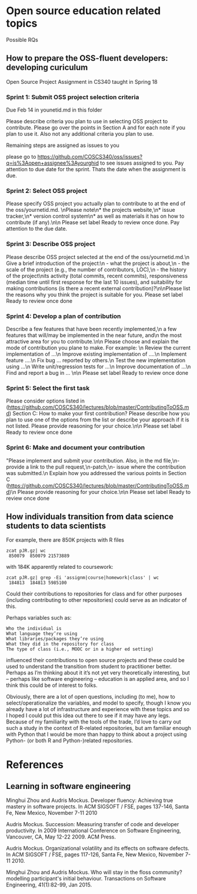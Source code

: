 # Open source education related topics

Possible RQs

## How to prepare the OSS-fluent developers: developing curiculum


Open Source Project Assignment in CS340 taught in Spring 18

### Sprint 1: Submit OSS project selection criteria
Due Feb 14 in younetid.md in this folder

Please describe criteria you plan to use in selecting OSS project to contribute. Please go over the points in 
Section A and for each note if you plan to use it. Also not any additional criteria you plan to use.

Remaining steps are assigned as issues to you

please go to https://github.com/COSCS340/oss/issues?q=is%3Aopen+assignee%3Ayourghid to see issues assigned to you. Pay attention to due date for the sprint. Thats the date when the assignment is due.

### Sprint 2:  Select OSS project
Please specify OSS project you actually plan to contribute to at the end of the oss/yournetid.md. \nPlease note\n* the projects website,\n* issue tracker,\n* version control system\n* as well as materials it has on how to contribute (if any).\n\n Please set label Ready to review once done. Pay attention to the due date.

### Sprint 3: Describe OSS project
Please describe OSS project selected at the end of the oss/yournetid.md.\n Give a brief introduction of the project:\n  - what the project is about,\n   - the scale of the project (e.g., the number of contributors, LOC),\n    - the history of the project\nits activity (total commits, recent commits), responsiveness (median time until first response for the last 10 issues), and suitability for making contributions (is there a recent external contribution)?\n\nPlease list the reasons why you think the project is suitable for you.  Please set label Ready to review once done

### Sprint 4: Develop a plan of contribution
Describe a few features that have been recently implemented,\n a few features that will/may be implemented in the near future, and\n the most attractive area for you to contribute.\n\n Please  choose and explain the mode of contribution you plane to make. For example: \n Review the current implementation of ...\n Improve existing implementation of ....\n Implement feature ....\n Fix bug ... reported by others.\n Test the new implementation using ...\n Write unit/regression tests for ...\n Improve documentation of ...\n Find and report a bug in ... \n\n  Please set label Ready to review once done

### Sprint 5: Select the first task
Please consider options listed in (https://github.com/COSCS340/lectures/blob/master/ContributingToOSS.md) Section C: How to make your first contribution? Please describe how you plan to use one of the options from the list or describe your approach if it is not listed. Please provide reasoning for your choice.\n\n  Please set label Ready to review once done


### Sprint 6: Make and document your contribution 
"Please implement and submit your contribution. Also, in the md file,\n- provide a link to the pull request,\n-patch,\n- issue where the contribution was submitted.\n Explain how you addressed the various points in Section C (https://github.com/COSCS340/lectures/blob/master/ContributingToOSS.md)\n Please provide reasoning for your choice.\n\n  Please set label Ready to review once done



## How individuals transition from data science students to data scientists

For example, there are 850K projects with R files
```
zcat pJR.gz| wc
 850079  850079 21573889
```
with 184K apparently related to coursework:
```
zcat pJR.gz| grep -Ei 'assignm|course|homework|class' | wc
 184813  184813 5985100
```

Could their contributions to repositories for class and for other purposes (including contributing to other repositories) could serve as an indicator of this.

Perhaps variables such as:
 

    Who the individual is
    What language they’re using
    What libraries/packages they’re using
    What they did in the repository for class
    The type of class (i.e., MOOC or in a higher ed setting)

 

influenced their contributions to open source projects and these could be used to understand the transition from student to practitioner better. Perhaps as I’m thinking about it it’s not yet very theoretically interesting, but – perhaps like software engineering – education is an applied area, and so I think this could be of interest to folks.

 
Obviously, there are a lot of open questions, including (to me), how to select/operationalize the variables, and model to specify, though I know you already have a lot of infrastructure and experience with these topics and so I hoped I could put this idea out there to see if it may have any legs. Because of my familiarity with the tools of the trade, I’d love to carry out such a study in the context of R-related repositories, but am familiar enough with Python that I would be more than happy to think about a project using Python- (or both R and Python-)related repositories. 

# References

## Learning in software engineering

Minghui Zhou and Audris Mockus. Developer fluency: Achieving true mastery in software projects. In ACM SIGSOFT / FSE, pages 137-146, Santa Fe, New Mexico, November 7-11 2010

Audris Mockus. Succession: Measuring transfer of code and developer productivity. In 2009 International Conference on Software Engineering, Vancouver, CA, May 12-22 2009. ACM Press.

Audris Mockus. Organizational volatility and its effects on software defects. In ACM SIGSOFT / FSE, pages 117-126, Santa Fe, New Mexico, November 7-11 2010. 

Minghui Zhou and Audris Mockus. Who will stay in the floss community? modelling participant's initial behaviour. Transactions on Software Engineering, 41(1):82-99, Jan 2015.
